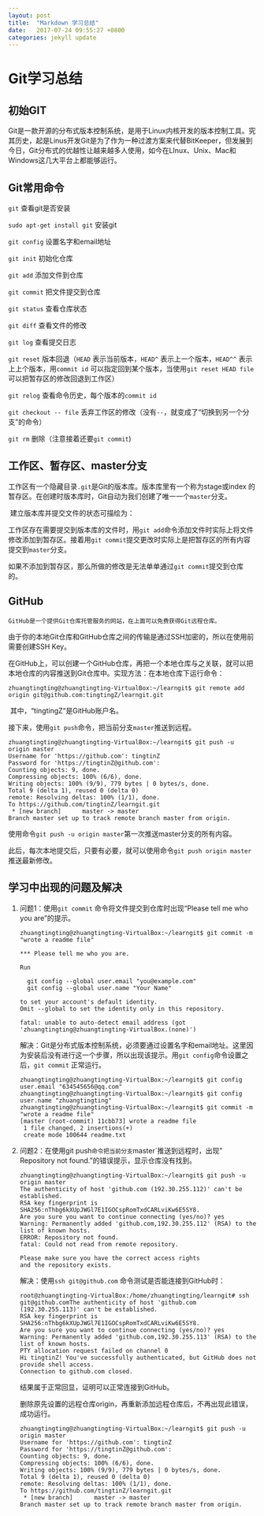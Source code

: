 ```yaml
---
layout: post
title:  "Markdown 学习总结"
date:   2017-07-24 09:55:27 +0800
categories: jekyll update
---
```

# Git学习总结

## 初始GIT

​	Git是一款开源的分布式版本控制系统，是用于Linux内核开发的版本控制工具。究其历史，起是Linus开发Git是为了作为一种过渡方案来代替BitKeeper，但发展到今日，Git分布式的优越性让越来越多人使用，如今在LInux、Unix、Mac和Windows这几大平台上都能够运行。

## Git常用命令

`git` 查看git是否安装

`sudo apt-get install git` 安装git

`git config` 设置名字和email地址

`git init` 初始化仓库 

`git add` 添加文件到仓库

`git commit` 把文件提交到仓库

`git status` 查看仓库状态

`git diff` 查看文件的修改

`git log` 查看提交日志

`git reset` 版本回退（`HEAD` 表示当前版本，`HEAD^` 表示上一个版本，`HEAD^^` 表示上上个版本，用`commit id` 可以指定回到某个版本，当使用`git reset HEAD file`可以把暂存区的修改回退到工作区）

`git relog` 查看命令历史，每个版本的`commit id` 

`git checkout -- file` 丢弃工作区的修改（没有`--`，就变成了“切换到另一个分支”的命令）

`git rm` 删除（注意接着还要`git commit`)

## 工作区、暂存区、master分支

​	工作区有一个隐藏目录`.git`是Git的版本库。版本库里有一个称为stage或index 的暂存区。在创建时版本库时，Git自动为我们创建了唯一一个`master`分支。

​	建立版本库并提交文件的状态可描绘为：

​	工作区存在需要提交到版本库的文件时，用`git add`命令添加文件时实际上将文件修改添加到暂存区。接着用`git commit`提交更改时实际上是把暂存区的所有内容提交到`master`分支。

​	如果不添加到暂存区，那么所做的修改是无法单单通过`git commit`提交到仓库的。

## GitHub

 	GitHub是一个提供Git仓库托管服务的网站，在上面可以免费获得Git远程仓库。

​	由于你的本地Git仓库和GitHub仓库之间的传输是通过SSH加密的，所以在使用前需要创建SSH Key。

​	在GitHub上，可以创建一个GitHub仓库，再把一个本地仓库与之关联，就可以把本地仓库的内容推送到Git仓库中。实现方法：在本地仓库下运行命令：

```
zhuangtingting@zhuangtingting-VirtualBox:~/learngit$ git remote add origin git@github.com:tingtingZ/learngit.git
```

​	其中，“tingtingZ“是GitHub账户名。

​	接下来，使用`git push`命令，把当前分支`master`推送到远程。

```
zhuangtingting@zhuangtingting-VirtualBox:~/learngit$ git push -u origin master
Username for 'https://github.com': tingtinZ
Password for 'https://tingtinZ@github.com': 
Counting objects: 9, done.
Compressing objects: 100% (6/6), done.
Writing objects: 100% (9/9), 779 bytes | 0 bytes/s, done.
Total 9 (delta 1), reused 0 (delta 0)
remote: Resolving deltas: 100% (1/1), done.
To https://github.com/tingtinZ/learngit.git
 * [new branch]      master -> master
Branch master set up to track remote branch master from origin.
```

​	使用命令`git push -u origin master`第一次推送master分支的所有内容。

​	此后，每次本地提交后，只要有必要，就可以使用命令`git push origin master`推送最新修改。



## 学习中出现的问题及解决

1. 问题1：使用`git commit` 命令将文件提交到仓库时出现“Please tell me who you are”的提示。

   ```
   zhuangtingting@zhuangtingting-VirtualBox:~/learngit$ git commit -m "wrote a readme file"

   *** Please tell me who you are.

   Run

     git config --global user.email "you@example.com"
     git config --global user.name "Your Name"

   to set your account's default identity.
   Omit --global to set the identity only in this repository.

   fatal: unable to auto-detect email address (got 'zhuangtingting@zhuangtingting-VirtualBox.(none)')
   ```

   解决：Git是分布式版本控制系统，必须要通过设置名字和email地址。这里因为安装后没有进行这一个步骤，所以出现该提示。用`git config`命令设置之后，`git commit` 正常运行。

   ```
   zhuangtingting@zhuangtingting-VirtualBox:~/learngit$ git config user.email "634545656@qq.com"
   zhuangtingting@zhuangtingting-VirtualBox:~/learngit$ git config user.name "zhuangtingting"
   zhuangtingting@zhuangtingting-VirtualBox:~/learngit$ git commit -m "wrote a readme file"
   [master (root-commit) 11cbb73] wrote a readme file
    1 file changed, 2 insertions(+)
    create mode 100644 readme.txt
   ```

2. 问题2：在使用git push`命令把当前分支`master`推送到远程时，出现” Repository not found.”的错误提示，显示仓库没有找到。

   ```
   zhuangtingting@zhuangtingting-VirtualBox:~/learngit$ git push -u origin master
   The authenticity of host 'github.com (192.30.255.112)' can't be established.
   RSA key fingerprint is SHA256:nThbg6kXUpJWGl7E1IGOCspRomTxdCARLviKw6E5SY8.
   Are you sure you want to continue connecting (yes/no)? yes
   Warning: Permanently added 'github.com,192.30.255.112' (RSA) to the list of known hosts.
   ERROR: Repository not found.
   fatal: Could not read from remote repository.

   Please make sure you have the correct access rights
   and the repository exists.
   ```

   解决：使用`ssh git@github.com` 命令测试是否能连接到GitHub时：

   ```
   root@zhuangtingting-VirtualBox:/home/zhuangtingting/learngit# ssh git@github.comThe authenticity of host 'github.com (192.30.255.113)' can't be established.
   RSA key fingerprint is SHA256:nThbg6kXUpJWGl7E1IGOCspRomTxdCARLviKw6E5SY8.
   Are you sure you want to continue connecting (yes/no)? yes
   Warning: Permanently added 'github.com,192.30.255.113' (RSA) to the list of known hosts.
   PTY allocation request failed on channel 0
   Hi tingtinZ! You've successfully authenticated, but GitHub does not provide shell access.
   Connection to github.com closed.
   ```

   结果属于正常回显，证明可以正常连接到GitHub。

   删除原先设置的远程仓库origin，再重新添加远程仓库后，不再出现此错误，成功运行。

   ```
   zhuangtingting@zhuangtingting-VirtualBox:~/learngit$ git push -u origin master
   Username for 'https://github.com': tingtinZ
   Password for 'https://tingtinZ@github.com': 
   Counting objects: 9, done.
   Compressing objects: 100% (6/6), done.
   Writing objects: 100% (9/9), 779 bytes | 0 bytes/s, done.
   Total 9 (delta 1), reused 0 (delta 0)
   remote: Resolving deltas: 100% (1/1), done.
   To https://github.com/tingtinZ/learngit.git
    * [new branch]      master -> master
   Branch master set up to track remote branch master from origin.
   ```

   ​
